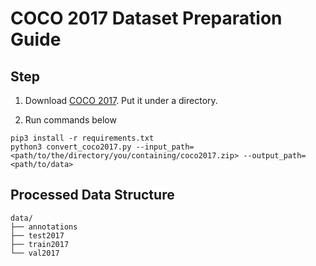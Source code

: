 # COCO 2017 Dataset Preparation Guide
## Step
1. Download [COCO 2017](https://www.kaggle.com/datasets/awsaf49/coco-2017-dataset). Put it under a directory.

2. Run commands below

```shell
pip3 install -r requirements.txt
python3 convert_coco2017.py --input_path=<path/to/the/directory/you/containing/coco2017.zip> --output_path=<path/to/data>
```

## Processed Data Structure

```shell
data/
├── annotations
├── test2017
├── train2017
└── val2017
```
